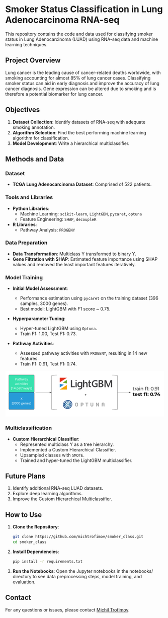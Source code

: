 # Smoker Status Classification in Lung Adenocarcinoma RNA-seq

This repository contains the code and data used for classifying smoker status in Lung Adenocarcinoma (LUAD) using RNA-seq data and machine learning techniques.

## Project Overview

Lung cancer is the leading cause of cancer-related deaths worldwide, with smoking accounting for almost 85% of lung cancer cases. Classifying smoker status can aid in early diagnosis and improve the accuracy of lung cancer diagnosis. Gene expression can be altered due to smoking and is therefore a potential biomarker for lung cancer.

## Objectives

1. **Dataset Collection**: Identify datasets of RNA-seq with adequate smoking annotation.
2. **Algorithm Selection**: Find the best performing machine learning algorithm for classification.
3. **Model Development**: Write a hierarchical multiclassifier.

## Methods and Data

### Dataset

- **TCGA Lung Adenocarcinoma Dataset**: Comprised of 522 patients.

### Tools and Libraries

- **Python Libraries**:
  - Machine Learning: `scikit-learn`, `LightGBM`, `pycaret`, `optuna`
  - Feature Engineering: `SHAP`, `decoupleR`
- **R Libraries**:
  - Pathway Analysis: `PROGENY`

### Data Preparation

- **Data Transformation**: Multiclass Y transformed to binary Y.
- **Gene Filtration with SHAP**: Estimated feature importance using SHAP values and removed the least important features iteratively.

### Model Training

- **Initial Model Assessment**:
  - Performance estimation using `pycaret` on the training dataset (396 samples, 3000 genes).
  - Best model: LightGBM with F1 score ~ 0.75.
  
- **Hyperparameter Tuning**:
  - Hyper-tuned LightGBM using `Optuna`.
  - Train F1: 1.00, Test F1: 0.73.
  
- **Pathway Activities**:
  - Assessed pathway activities with `PROGENY`, resulting in 14 new features.
  - Train F1: 0.91, Test F1: 0.74.

<img src="figures/Screenshot 2024-05-26 at 21.10.40.png" alt="Project Overview" width="600">


### Multiclassification

- **Custom Hierarchical Classifier**:
  - Represented multiclass Y as a tree hierarchy.
  - Implemented a Custom Hierarchical Classifier.
  - Upsampled classes with `SMOTE`.
  - Trained and hyper-tuned the LightGBM multiclassifier.

## Future Plans

1. Identify additional RNA-seq LUAD datasets.
2. Explore deep learning algorithms.
3. Improve the Custom Hierarchical Multiclassifier.

## How to Use

1. **Clone the Repository**:
   ```bash
   git clone https://github.com/michtrofimov/smoker_class.git
   cd smoker_class
   ```
2. **Install Dependencies**:
    ```bash
    pip install -r requirements.txt
    ```

3. **Run the Notebooks**:
    Open the Jupyter notebooks in the notebooks/ directory to see data preprocessing steps, model training, and evaluation.

## Contact
For any questions or issues, please contact [Michil Trofimov](https://github.com/michtrofimov).
